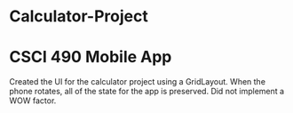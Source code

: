 # Calculator-Project
# CSCI 490 Mobile App

Created the UI for the calculator project using a GridLayout. When the phone rotates, all of the state for the app is preserved.
Did not implement a WOW factor.
